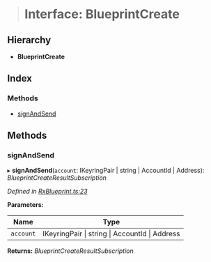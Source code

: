 > # Interface: BlueprintCreate

## Hierarchy

* **BlueprintCreate**

## Index

### Methods

* [signAndSend](_rxblueprint_.blueprintcreate.md#signandsend)

## Methods

###  signAndSend

▸ **signAndSend**(`account`: IKeyringPair | string | AccountId | Address): *BlueprintCreateResultSubscription*

*Defined in [RxBlueprint.ts:23](https://github.com/polkadot-js/api/blob/fac0934/packages/api-contract/src/RxBlueprint.ts#L23)*

**Parameters:**

Name | Type |
------ | ------ |
`account` | IKeyringPair \| string \| AccountId \| Address |

**Returns:** *BlueprintCreateResultSubscription*